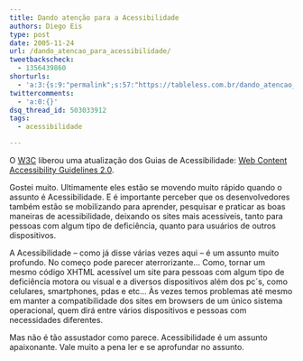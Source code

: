 ```yaml
---
title: Dando atenção para a Acessibilidade
authors: Diego Eis
type: post
date: 2005-11-24
url: /dando_atencao_para_acessibilidade/
tweetbackscheck:
  - 1356439860
shorturls:
  - 'a:3:{s:9:"permalink";s:57:"https://tableless.com.br/dando_atencao_para_acessibilidade";s:7:"tinyurl";s:26:"https://tinyurl.com/44dac6s";s:4:"isgd";s:19:"https://is.gd/HlFViV";}'
twittercomments:
  - 'a:0:{}'
dsq_thread_id: 503033912
tags:
  - acessibilidade

---
```

O [W3C][1] liberou uma atualização dos Guias de Acessibilidade: [Web Content Accessibility Guidelines 2.0][2]. 

Gostei muito. Ultimamente eles estão se movendo muito rápido quando o assunto é Acessibilidade. E é importante perceber que os desenvolvedores também estão se mobilizando para aprender, pesquisar e praticar as boas maneiras de acessibilidade, deixando os sites mais acessíveis, tanto para pessoas com algum tipo de deficiência, quanto para usuários de outros dispositivos. 

A Acessibilidade &#8211; como já disse várias vezes aqui &#8211; é um assunto muito profundo. No começo pode parecer aterrorizante&#8230; Como, tornar um mesmo código XHTML acessível um site para pessoas com algum tipo de deficiência motora ou visual e a diversos dispositivos além dos pc´s, como celulares, smartphones, pdas e etc&#8230; Às vezes temos problemas até mesmo em manter a compatibilidade dos sites em browsers de um único sistema operacional, quem dirá entre vários dispositivos e pessoas com necessidades diferentes.
  
Mas não é tão assustador como parece. Acessibilidade é um assunto apaixonante. Vale muito a pena ler e se aprofundar no assunto.

 [1]: https://www.w3.org/ "World Wide Web Consortium"
 [2]: https://www.w3.org/TR/2005/WD-WCAG20-20051123/